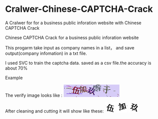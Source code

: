 # Cralwer-Chinese-CAPTCHA-Crack
A Cralwer for for a business public inforation website with Chinese CAPTCHA Crack

Chinese CAPTCHA Crack for a business public inforation website 

This progarm take input as company names in a list， and save output(company infomation) in a txt file.

I used SVC to train the captcha data. saved as a csv file.the accuracy is about 70%


Example

The verify image looks like :
![image](https://github.com/HGYD/Cralwer-Chinese-CAPTCHA-Crack/blob/master/image/verify.html.png)

After cleaning and cutting it will show like these:
![image](https://github.com/HGYD/Cralwer-Chinese-CAPTCHA-Crack/blob/master/image/5_1.jpg)
![image](https://github.com/HGYD/Cralwer-Chinese-CAPTCHA-Crack/blob/master/image/%2B_6.jpg)
![image](https://github.com/HGYD/Cralwer-Chinese-CAPTCHA-Crack/blob/master/image/9-29.jpg)
